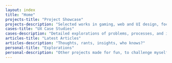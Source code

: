 ```yaml
---
layout: index
title: "Home"
projects-title: "Project Showcase"
projects-description: "Selected works in gaming, web and UI design, focusing on the final delivery"
cases-title: "UX Case Studies"
cases-description: "Detailed explorations of problems, processes, and impactful results"
articles-title: "Latest Articles"
articles-description: "Thoughts, rants, insights, who knows?"
personal-title: "Explorations"
personal-description: "Other projects made for fun, to challenge myself or just to learn something new"
---
```

